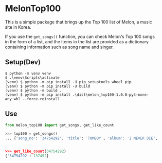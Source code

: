 # MelonTop100

This is a simple package that brings up the Top 100 list of Melon, a music site in Korea.

If you use the `get_songs()` function, you can check Melon's Top 100 songs in the form of a list, and the items in the list are provided as a dictionary containing information such as song name and singer.

## Setup(Dev)

```
$ python -m venv venv
$ .\venv\Scripts\activate
(venv) $ python -m pip install -U pip setuptools wheel pip
(venv) $ python -m pip install -U build
(venv) $ python -m build .
(venv) $ python -m pip install .\dist\melon_top100-1.0.0-py3-none-any.whl --force-reinstall
```

## Use

```python
from melon_top100 import get_songs, get_like_count

>>> top100 = get_songs()
... {'song_no': '34754292', 'title': 'TOMBOY', 'album': 'I NEVER DIE', 'artis '(여자)아이들'}, ...


>>> get_like_count(34754292)
{'34754292': 137492}
```

